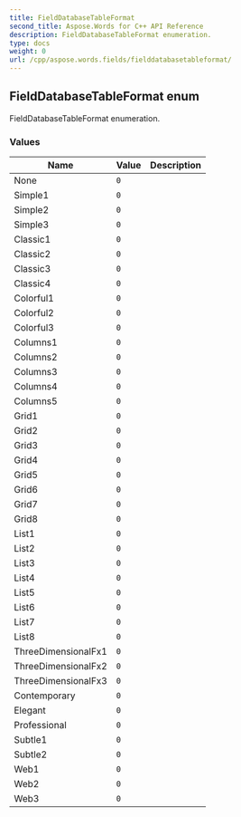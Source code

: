 ```yaml
---
title: FieldDatabaseTableFormat
second_title: Aspose.Words for C++ API Reference
description: FieldDatabaseTableFormat enumeration. 
type: docs
weight: 0
url: /cpp/aspose.words.fields/fielddatabasetableformat/
---
```

## FieldDatabaseTableFormat enum


FieldDatabaseTableFormat enumeration.

### Values

| Name | Value | Description |
| --- | --- | --- |
| None | `0` |  |
| Simple1 | `0` |  |
| Simple2 | `0` |  |
| Simple3 | `0` |  |
| Classic1 | `0` |  |
| Classic2 | `0` |  |
| Classic3 | `0` |  |
| Classic4 | `0` |  |
| Colorful1 | `0` |  |
| Colorful2 | `0` |  |
| Colorful3 | `0` |  |
| Columns1 | `0` |  |
| Columns2 | `0` |  |
| Columns3 | `0` |  |
| Columns4 | `0` |  |
| Columns5 | `0` |  |
| Grid1 | `0` |  |
| Grid2 | `0` |  |
| Grid3 | `0` |  |
| Grid4 | `0` |  |
| Grid5 | `0` |  |
| Grid6 | `0` |  |
| Grid7 | `0` |  |
| Grid8 | `0` |  |
| List1 | `0` |  |
| List2 | `0` |  |
| List3 | `0` |  |
| List4 | `0` |  |
| List5 | `0` |  |
| List6 | `0` |  |
| List7 | `0` |  |
| List8 | `0` |  |
| ThreeDimensionalFx1 | `0` |  |
| ThreeDimensionalFx2 | `0` |  |
| ThreeDimensionalFx3 | `0` |  |
| Contemporary | `0` |  |
| Elegant | `0` |  |
| Professional | `0` |  |
| Subtle1 | `0` |  |
| Subtle2 | `0` |  |
| Web1 | `0` |  |
| Web2 | `0` |  |
| Web3 | `0` |  |


